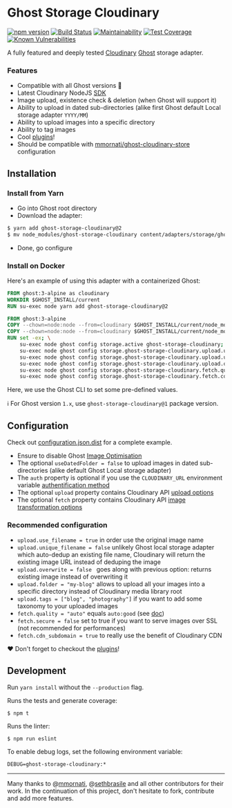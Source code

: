 # Ghost Storage Cloudinary

[![npm version](https://badge.fury.io/js/ghost-storage-cloudinary.svg)](https://badge.fury.io/js/ghost-storage-cloudinary)
[![Build Status](https://travis-ci.org/eexit/ghost-storage-cloudinary.svg?branch=master)](https://travis-ci.org/eexit/ghost-storage-cloudinary)
[![Maintainability](https://api.codeclimate.com/v1/badges/f55e8c82a9a526fe9b2f/maintainability)](https://codeclimate.com/github/eexit/ghost-storage-cloudinary/maintainability)
[![Test Coverage](https://api.codeclimate.com/v1/badges/f55e8c82a9a526fe9b2f/test_coverage)](https://codeclimate.com/github/eexit/ghost-storage-cloudinary/test_coverage)
[![Known Vulnerabilities](https://snyk.io/test/github/eexit/ghost-storage-cloudinary/badge.svg)](https://snyk.io/test/github/eexit/ghost-storage-cloudinary)



A fully featured and deeply tested [Cloudinary](https://cloudinary.com/) [Ghost](https://github.com/TryGhost/Ghost) storage adapter.

### Features

- Compatible with all Ghost versions :rocket:
- Latest Cloudinary NodeJS [SDK](https://github.com/cloudinary/cloudinary_npm)
- Image upload, existence check & deletion (when Ghost will support it)
- Ability to upload in dated sub-directories (alike first Ghost default Local storage adapter `YYYY/MM`)
- Ability to upload images into a specific directory
- Ability to tag images
- Cool [plugins](plugins)!
- Should be compatible with [mmornati/ghost-cloudinary-store](https://github.com/mmornati/ghost-cloudinary-store) configuration

## Installation

### Install from Yarn

- Go into Ghost root directory
- Download the adapter:

```bash
$ yarn add ghost-storage-cloudinary@2
$ mv node_modules/ghost-storage-cloudinary content/adapters/storage/ghost-storage-cloudinary
```

- Done, go configure

### Install on Docker

Here's an example of using this adapter with a containerized Ghost:

```Dockerfile
FROM ghost:3-alpine as cloudinary
WORKDIR $GHOST_INSTALL/current
RUN su-exec node yarn add ghost-storage-cloudinary@2

FROM ghost:3-alpine
COPY --chown=node:node --from=cloudinary $GHOST_INSTALL/current/node_modules $GHOST_INSTALL/current/node_modules
COPY --chown=node:node --from=cloudinary $GHOST_INSTALL/current/node_modules/ghost-storage-cloudinary $GHOST_INSTALL/current/core/server/adapters/storage/ghost-storage-cloudinary
RUN set -ex; \
    su-exec node ghost config storage.active ghost-storage-cloudinary; \
    su-exec node ghost config storage.ghost-storage-cloudinary.upload.use_filename true; \
    su-exec node ghost config storage.ghost-storage-cloudinary.upload.unique_filename false; \
    su-exec node ghost config storage.ghost-storage-cloudinary.upload.overwrite false; \
    su-exec node ghost config storage.ghost-storage-cloudinary.fetch.quality auto; \
    su-exec node ghost config storage.ghost-storage-cloudinary.fetch.cdn_subdomain true;
```

Here, we use the Ghost CLI to set some pre-defined values.

:information_source: For Ghost version `1.x`, use `ghost-storage-cloudinary@1` package version.

## Configuration

Check out [configuration.json.dist](configuration.json.dist) for a complete example.

- Ensure to disable Ghost [Image Optimisation](https://ghost.org/docs/concepts/config/#image-optimisation)
- The optional `useDatedFolder = false` to upload images in dated sub-directories (alike default Ghost Local storage adapter)
- The `auth` property is optional if you use the `CLOUDINARY_URL` environment variable [authentification method](https://cloudinary.com/documentation/node_additional_topics#configuration_options)
- The optional `upload` property contains Cloudinary API [upload options](https://cloudinary.com/documentation/image_upload_api_reference#upload)
- The optional `fetch` property contains Cloudinary API [image transformation options](https://cloudinary.com/documentation/image_transformations)

### Recommended configuration

- `upload.use_filename = true` in order use the original image name
- `upload.unique_filename = false` unlikely Ghost local storage adapter which auto-dedup an existing file name, Cloudinary will return the existing image URL instead of deduping the image
- `upload.overwrite = false ` goes along with previous option: returns existing image instead of overwriting it
- `upload.folder = "my-blog"` allows to upload all your images into a specific directory instead of Cloudinary media library root
- `upload.tags = ["blog", "photography"]` if you want to add some taxonomy to your uploaded images
- `fetch.quality = "auto"` equals `auto:good` (see [doc](https://cloudinary.com/documentation/image_transformation_reference#quality_parameter))
- `fetch.secure = false` set to true if you want to serve images over SSL (not recommended for performances)
- `fetch.cdn_subdomain = true` to really use the benefit of Cloudinary CDN


:heart: Don't forget to checkout the [plugins](plugins)!

## Development

Run `yarn install` without the `--production` flag.

Runs the tests and generate coverage:

	$ npm t

Runs the linter:

	$ npm run eslint

To enable debug logs, set the following environment variable:

	DEBUG=ghost-storage-cloudinary:*

---

Many thanks to @[mmornati](https://github.com/mmornati), @[sethbrasile](https://github.com/sethbrasile) and all other contributors for their work. In the continuation of this project, don't hesitate to fork, contribute and add more features.
